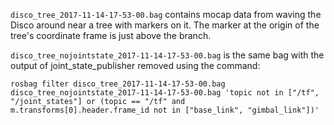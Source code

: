 `disco_tree_2017-11-14-17-53-00.bag` contains mocap data from waving the Disco around near a tree with markers on it.
The marker at the origin of the tree's coordinate frame is just above the branch.

`disco_tree_nojointstate_2017-11-14-17-53-00.bag` is the same bag with the output of joint_state_publisher removed using the command:

```rosbag filter disco_tree_2017-11-14-17-53-00.bag disco_tree_nojointstate_2017-11-14-17-53-00.bag 'topic not in ["/tf", "/joint_states"] or (topic == "/tf" and m.transforms[0].header.frame_id not in ["base_link", "gimbal_link"])'```